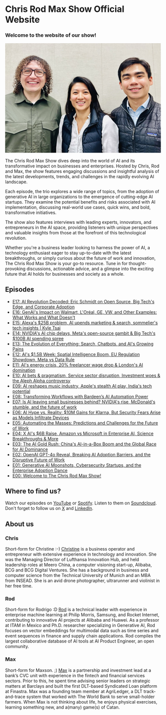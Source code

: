 Chris Rod Max Show Official Website
==============
### Welcome to the website of our show!

![Chris Rod Max](chrisrodmax.jpg "Chris Rod Max")

The Chris Rod Max Show dives deep into the world of AI and its transformative impact on businesses and enterprises. Hosted by Chris, Rod and Max, the show features engaging discussions and insightful analysis of the latest developments, trends, and challenges in the rapidly evolving AI landscape.

Each episode, the trio explores a wide range of topics, from the adoption of generative AI in large organizations to the emergence of cutting-edge AI startups. They examine the potential benefits and risks associated with AI implementation, discussing real-world use cases, quick wins, and bold, transformative initiatives.

The show also features interviews with leading experts, innovators, and entrepreneurs in the AI space, providing listeners with unique perspectives and valuable insights from those at the forefront of this technological revolution.

Whether you're a business leader looking to harness the power of AI, a technology enthusiast eager to stay up-to-date with the latest breakthroughs, or simply curious about the future of work and innovation, The Chris Rod Max Show is your go-to resource. Tune in for thought-provoking discussions, actionable advice, and a glimpse into the exciting future that AI holds for businesses and society as a whole.

## Episodes
- [E17: AI Revolution Decoded: Eric Schmidt on Open Source, Big Tech's Edge, and Corporate Adoption](https://aiproduct.engineer/podcast/crm-show-e17)
- [E16: GenAI's Impact on Walmart, L'Oréal, GE, VW, and Other Examples: What Works and What Doesn't](https://aiproduct.engineer/podcast/crm-show-e16)
- [E15: Alexa's $25B problem, AI upends marketing & search, sommelier's tech insights | Kyle Tsai](https://aiproduct.engineer/podcast/crm-show-e15)
- [E14: NVIDIA's AI chip delays, Meta's open-source gambit & Big Tech's $100B AI spending spree](https://aiproduct.engineer/podcast/crm-show-e14)
- [E13: The Evolution of Everything: Search, Chatbots, and AI's Growing Pains](https://aiproduct.engineer/podcast/crm-show-e13)
- [E12: AI's $1.5B Week: Spatial Intelligence Boom, EU Regulation Showdown, Meta vs Data Rule](https://aiproduct.engineer/podcast/crm-show-e12)
- [E11: AI's energy crisis, 20% freelancer wage drop & London's AI domination](https://aiproduct.engineer/podcast/crm-show-e11)
- [E10: AI bets & pragmatism, Service sector disruption, Investment woes & the Aleph Alpha controversy](https://aiproduct.engineer/podcast/crm-show-e10)
- [E09: AI reshapes music industry, Apple's stealth AI play, India's tech potential](https://aiproduct.engineer/podcast/crm-show-e09)
- [E08: Transforming Workflows with Bardeen’s AI Automation Power](https://aiproduct.engineer/podcast/crm-show-e08)
- [E07: Is AI leaving small businesses behind? NVIDIA's rise, McDonald's stumble, and the future of work](https://aiproduct.engineer/podcast/crm-show-e07)
- [E06: AI Hype vs. Reality: $10M Gains for Klarna, But Security Fears Arise as Models Infiltrate Devices](https://aiproduct.engineer/podcast/crm-show-e06)
- [E05: Automating the Masses: Predictions and Challenges for the Future of Work](https://aiproduct.engineer/podcast/crm-show-e05)
- [E04: X AI's $6B Raise, Amazon vs Microsoft in Enterprise AI, Science Breakthroughs & More](https://aiproduct.engineer/podcast/crm-show-e04)
- [E03: The AI Gold Rush: China's AI-in-a-Box Boom and the Global Race for AI Dominance](https://aiproduct.engineer/podcast/crm-show-e03)
- [E02: OpenAI GPT-4o Reveal, Breaking AI Adoption Barriers, and the Disruptive Future of Work](https://aiproduct.engineer/podcast/crm-show-e02)
- [E01: Generative AI Moonshots, Cybersecurity Startups, and the Enterprise Adoption Dance](https://aiproduct.engineer/podcast/crm-show-e01)
- [E00: Welcome to The Chris Rod Max Show!](https://aiproduct.engineer/podcast/crm-show-e00)

## Where to find us?

Watch our episodes on [YouTube](https://www.youtube.com/@chrisrodmax) or [Spotify](https://podcasters.spotify.com/pod/show/chrisrodmaxshow/). Listen to them on [Soundcloud](http://soundcloud.com/chrisrodmax). Don't forget to follow us on [X](https://x.com/ChrisRodMax) and [LinkedIn](https://www.linkedin.com/company/chrisrodmax/).

## About us

### Chris
Short-form for Christine :-) [Christine](https://www.linkedin.com/in/christinewang0/) is a business operator and entrepreneur with extensive experience in technology and innovation. She was the Managing Director of Lufthansa Innovation Hub, and held leadership roles at Meero China, a computer visioning start-up, Alibaba, BCG and BCG Digital Ventures. She has a background in business and computer science from the Technical University of Munich and an MBA from INSEAD. She is an avid drone photographer, ultrarunner and violinist in her free time.



### Rod
Short-form for Rodrigo :D [Rod](https://www.linkedin.com/in/aiengineer/) is a technical leader with experience in enterprise machine learning at Philip Morris, Samsung, and Rocket Internet, contributing to innovative AI projects at Alibaba and Huawei. As a professor at ITAM in Mexico and Ph.D. researcher specializing in Generative AI, Rod focuses on vector embeddings for multimodal data such as time series and event sequences in finance and supply chain applications. Rod compiles the largest collaborative database of AI tools at AI Product Engineer, an open community.


### Max
Short-form for Maxson. ;) [Max](https://www.linkedin.com/in/maxsontjy/) is a partnership and investment lead at a bank’s CVC unit with experience in the fintech and financial services sectors. Prior to this, he spent time advising senior leaders on strategic matters at Barclays and built the first DLT-based Syndicated Loan platform at Finastra. Max was a founding team member at AgriLedger, a DLT track-and-trace system that worked with The World Bank to serve small-holder farmers. When Max is not thinking about life, he enjoys physical exercises, learning something new, and a(many) game(s) of Catan.
